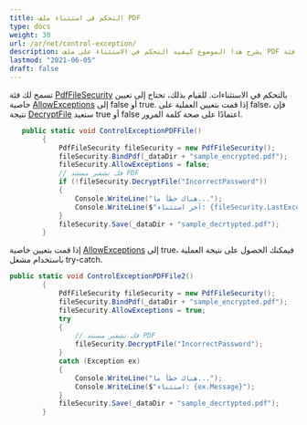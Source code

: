 ```yaml
---
title: التحكم في استثناء ملف PDF
type: docs
weight: 30
url: /ar/net/control-exception/
description: يشرح هذا الموضوع كيفية التحكم في الاستثناء على ملف PDF باستخدام فئة PdfFileSecurity.
lastmod: "2021-06-05"
draft: false
---
```


تسمح لك فئة [PdfFileSecurity](https://reference.aspose.com/pdf/net/aspose.pdf.facades/pdffilesecurity) بالتحكم في الاستثناءات. للقيام بذلك، تحتاج إلى تعيين خاصية [AllowExceptions](https://reference.aspose.com/pdf/net/aspose.pdf.facades/pdffilesecurity/properties/allowexceptions) إلى false أو true. إذا قمت بتعيين العملية على false، فإن نتيجة [DecryptFile](https://reference.aspose.com/pdf/net/aspose.pdf.facades/pdffilesecurity/methods/decryptfile) ستعيد true أو false اعتمادًا على صحة كلمة المرور.

```csharp
   public static void ControlExceptionPDFFile()
        {
            PdfFileSecurity fileSecurity = new PdfFileSecurity();
            fileSecurity.BindPdf(_dataDir + "sample_encrypted.pdf");
            fileSecurity.AllowExceptions = false;
            // فك تشفير مستند PDF
            if (!fileSecurity.DecryptFile("IncorrectPassword"))
            {
                Console.WriteLine("هناك خطأ ما...");
                Console.WriteLine($"آخر استثناء: {fileSecurity.LastException.Message}");
            }
            fileSecurity.Save(_dataDir + "sample_decrtypted.pdf");
        }
```

إذا قمت بتعيين خاصية [AllowExceptions](https://reference.aspose.com/pdf/net/aspose.pdf.facades/pdffilesecurity/properties/allowexceptions) إلى true، فيمكنك الحصول على نتيجة العملية باستخدام مشغل try-catch.

```csharp
public static void ControlExceptionPDFFile2()
        {
            PdfFileSecurity fileSecurity = new PdfFileSecurity();
            fileSecurity.BindPdf(_dataDir + "sample_encrypted.pdf");
            fileSecurity.AllowExceptions = true;
            try
            {
                // فك تشفير مستند PDF
                fileSecurity.DecryptFile("IncorrectPassword");
            }
            catch (Exception ex)
            {
                Console.WriteLine("هناك خطأ ما...");
                Console.WriteLine($"استثناء: {ex.Message}");
            }
            fileSecurity.Save(_dataDir + "sample_decrtypted.pdf");
        }
```